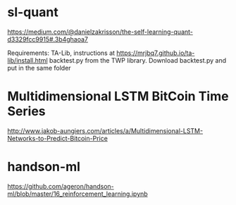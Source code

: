 # sl-quant
https://medium.com/@danielzakrisson/the-self-learning-quant-d3329fcc9915#.3b4ghaoa7

Requirements:
TA-Lib, instructions at https://mrjbq7.github.io/ta-lib/install.html
backtest.py from the TWP library. Download backtest.py and put in the same folder

# Multidimensional LSTM BitCoin Time Series
http://www.jakob-aungiers.com/articles/a/Multidimensional-LSTM-Networks-to-Predict-Bitcoin-Price

# handson-ml
https://github.com/ageron/handson-ml/blob/master/16_reinforcement_learning.ipynb

